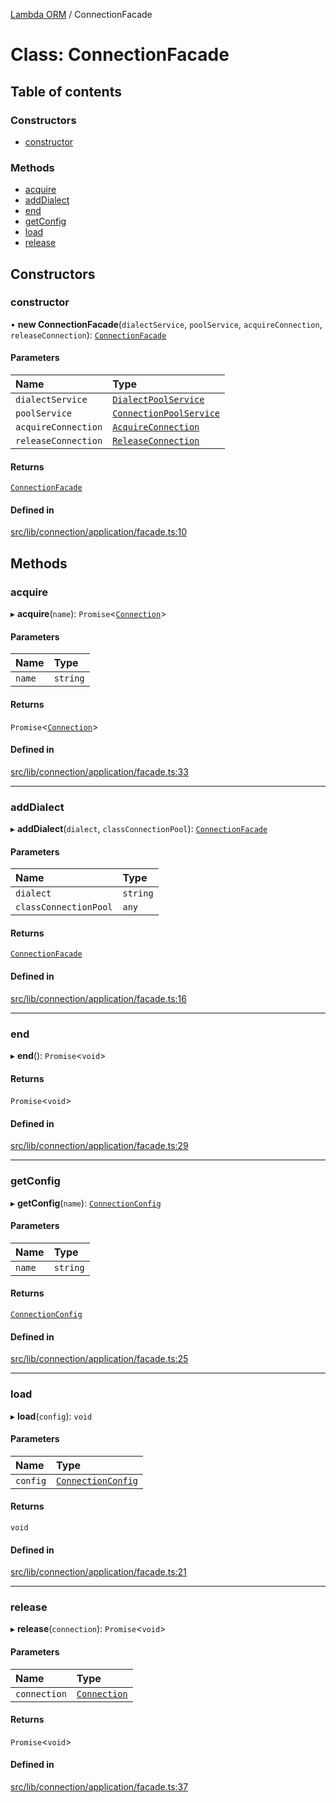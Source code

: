 [Lambda ORM](../README.md) / ConnectionFacade

# Class: ConnectionFacade

## Table of contents

### Constructors

- [constructor](ConnectionFacade.md#constructor)

### Methods

- [acquire](ConnectionFacade.md#acquire)
- [addDialect](ConnectionFacade.md#adddialect)
- [end](ConnectionFacade.md#end)
- [getConfig](ConnectionFacade.md#getconfig)
- [load](ConnectionFacade.md#load)
- [release](ConnectionFacade.md#release)

## Constructors

### constructor

• **new ConnectionFacade**(`dialectService`, `poolService`, `acquireConnection`, `releaseConnection`): [`ConnectionFacade`](ConnectionFacade.md)

#### Parameters

| Name | Type |
| :------ | :------ |
| `dialectService` | [`DialectPoolService`](DialectPoolService.md) |
| `poolService` | [`ConnectionPoolService`](ConnectionPoolService.md) |
| `acquireConnection` | [`AcquireConnection`](AcquireConnection.md) |
| `releaseConnection` | [`ReleaseConnection`](ReleaseConnection.md) |

#### Returns

[`ConnectionFacade`](ConnectionFacade.md)

#### Defined in

[src/lib/connection/application/facade.ts:10](https://github.com/FlavioLionelRita/lambdaorm/blob/f496198b/src/lib/connection/application/facade.ts#L10)

## Methods

### acquire

▸ **acquire**(`name`): `Promise`\<[`Connection`](../interfaces/Connection.md)\>

#### Parameters

| Name | Type |
| :------ | :------ |
| `name` | `string` |

#### Returns

`Promise`\<[`Connection`](../interfaces/Connection.md)\>

#### Defined in

[src/lib/connection/application/facade.ts:33](https://github.com/FlavioLionelRita/lambdaorm/blob/f496198b/src/lib/connection/application/facade.ts#L33)

___

### addDialect

▸ **addDialect**(`dialect`, `classConnectionPool`): [`ConnectionFacade`](ConnectionFacade.md)

#### Parameters

| Name | Type |
| :------ | :------ |
| `dialect` | `string` |
| `classConnectionPool` | `any` |

#### Returns

[`ConnectionFacade`](ConnectionFacade.md)

#### Defined in

[src/lib/connection/application/facade.ts:16](https://github.com/FlavioLionelRita/lambdaorm/blob/f496198b/src/lib/connection/application/facade.ts#L16)

___

### end

▸ **end**(): `Promise`\<`void`\>

#### Returns

`Promise`\<`void`\>

#### Defined in

[src/lib/connection/application/facade.ts:29](https://github.com/FlavioLionelRita/lambdaorm/blob/f496198b/src/lib/connection/application/facade.ts#L29)

___

### getConfig

▸ **getConfig**(`name`): [`ConnectionConfig`](../interfaces/ConnectionConfig.md)

#### Parameters

| Name | Type |
| :------ | :------ |
| `name` | `string` |

#### Returns

[`ConnectionConfig`](../interfaces/ConnectionConfig.md)

#### Defined in

[src/lib/connection/application/facade.ts:25](https://github.com/FlavioLionelRita/lambdaorm/blob/f496198b/src/lib/connection/application/facade.ts#L25)

___

### load

▸ **load**(`config`): `void`

#### Parameters

| Name | Type |
| :------ | :------ |
| `config` | [`ConnectionConfig`](../interfaces/ConnectionConfig.md) |

#### Returns

`void`

#### Defined in

[src/lib/connection/application/facade.ts:21](https://github.com/FlavioLionelRita/lambdaorm/blob/f496198b/src/lib/connection/application/facade.ts#L21)

___

### release

▸ **release**(`connection`): `Promise`\<`void`\>

#### Parameters

| Name | Type |
| :------ | :------ |
| `connection` | [`Connection`](../interfaces/Connection.md) |

#### Returns

`Promise`\<`void`\>

#### Defined in

[src/lib/connection/application/facade.ts:37](https://github.com/FlavioLionelRita/lambdaorm/blob/f496198b/src/lib/connection/application/facade.ts#L37)
